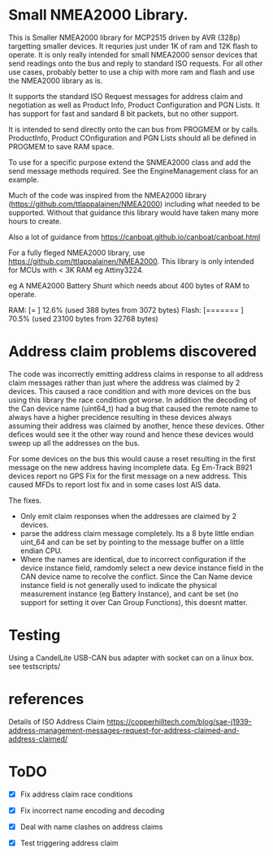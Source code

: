 # Small NMEA2000 Library.

This is Smaller NMEA2000 library for MCP2515 driven by AVR (328p) targetting smaller devices. It requries just under 1K of ram and 12K flash to operate. It is only really intended for small NMEA2000 sensor devices that send readings onto the bus and reply to standard ISO requests. For all other use cases, probably better to use a chip with more ram and flash and use the NMEA2000 library as is.

It supports the standard ISO Request messages for address claim and negotiation as well as Product Info, Product Configuration and PGN Lists. It has support for fast and sandard 8 bit packets, but no other support.

It is intended to send directly onto the can bus from PROGMEM or by calls. ProductInfo, Product COnfiguration and PGN Lists should all be defined in PROGMEM to save RAM space.

To use for a specific purpose extend the SNMEA2000 class and add the send message methods required. See the EngineManagement class for an example.

Much of the code was inspired from the NMEA2000 library (https://github.com/ttlappalainen/NMEA2000)  including what needed to be supported. Without that guidance this library would have taken many more hours to create.

Also a lot of guidance from https://canboat.github.io/canboat/canboat.html

For a fully fleged NMEA2000 library, use https://github.com/ttlappalainen/NMEA2000. This library is only intended for MCUs with < 3K RAM eg Attiny3224.

eg A NMEA2000 Battery Shunt which needs about 400 bytes of RAM to operate.

RAM:   [=         ]  12.6% (used 388 bytes from 3072 bytes)
Flash: [=======   ]  70.5% (used 23100 bytes from 32768 bytes)


# Address claim problems discovered

The code was incorrectly emitting address claims in response to all address claim messages rather than just where the address was claimed by 2 devices. This caused a race condition and with more devices on the bus using this library the race condition got worse. In addition the decoding of the Can device name (uint64_t) had a bug that caused the remote name to always have a higher precidence resulting in these devices always assuming their address was claimed by another, hence these devices. Other defices would see it the other way round and hence these devices would sweep up all the addresses on the bus.

For some devices on the bus this would cause a reset resulting in the first message on the new address having incomplete data. Eg Em-Track B921 devices report no GPS Fix for the first message on a new address. This caused MFDs to report lost fix and in some cases lost AIS data.

The fixes. 

* Only emit claim responses when the addresses are claimed by 2 devices.
* parse the address claim message completely. Its a 8 byte little endian uint_64 and can be set by pointing to the message buffer on a little endian CPU.
* Where the names are identical, due to incorrect configuration if the device instance field, ramdomly select a new device instance field in the CAN device name to recolve the conflict. Since the Can Name device instance field is not generally used
to indicate the physical measurement instance (eg Battery Instance), and cant be set (no support for setting it over Can Group Functions), this doesnt matter.  


# Testing

Using a CandelLite USB-CAN bus adapter with socket can on a linux box. see testscripts/

# references

Details of ISO Address Claim https://copperhilltech.com/blog/sae-j1939-address-management-messages-request-for-address-claimed-and-address-claimed/




# ToDO

* [x] Fix address claim race conditions
* [x] Fix incorrect name encoding and decoding
* [x] Deal with name clashes on address claims
* [x] Test triggering address claim 


